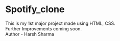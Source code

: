 # Spotify_clone 
This is my 1st major project made using HTML, CSS.
<br> Further Improvements coming soon. 
<br>Author - Harsh Sharma
